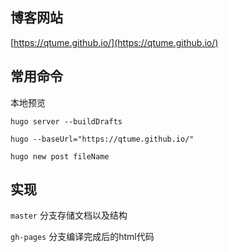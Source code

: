 
## 博客网站

[https://qtume.github.io/](https://qtume.github.io/)
## 常用命令

本地预览
```
hugo server --buildDrafts
```

```
hugo --baseUrl="https://qtume.github.io/"
```

```
hugo new post fileName
```

## 实现

`master` 分支存储文档以及结构

`gh-pages` 分支编译完成后的html代码 

